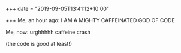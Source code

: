 +++
date = "2019-09-05T13:41:12+10:00"

+++
Me, an hour ago: I AM A MIGHTY CAFFEINATED GOD OF CODE

Me, now: urghhhhh caffeine crash

(the code is good at least!) 